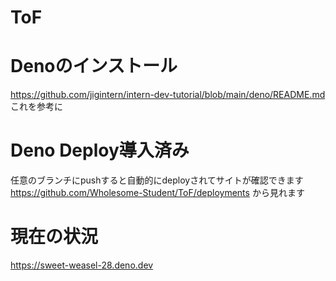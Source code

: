 # ToF

# Denoのインストール
https://github.com/jigintern/intern-dev-tutorial/blob/main/deno/README.md
これを参考に

# Deno Deploy導入済み
任意のブランチにpushすると自動的にdeployされてサイトが確認できます
https://github.com/Wholesome-Student/ToF/deployments から見れます

# 現在の状況
https://sweet-weasel-28.deno.dev